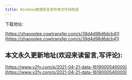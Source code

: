 ```yaml
---
title: Windows数据恢复软件单文件绿色版
---
```




下载地址:


[https://zhaooolee.cowtransfer.com/s/39d4d98d6dcb41](https://zhaooolee.cowtransfer.com/s/39d4d98d6dcb41)







## 本文永久更新地址(欢迎来读留言,写评论):

[https://www.v2fy.com/p/2021-04-21-data-1619000540000](https://www.v2fy.com/p/2021-04-21-data-1619000540000)
